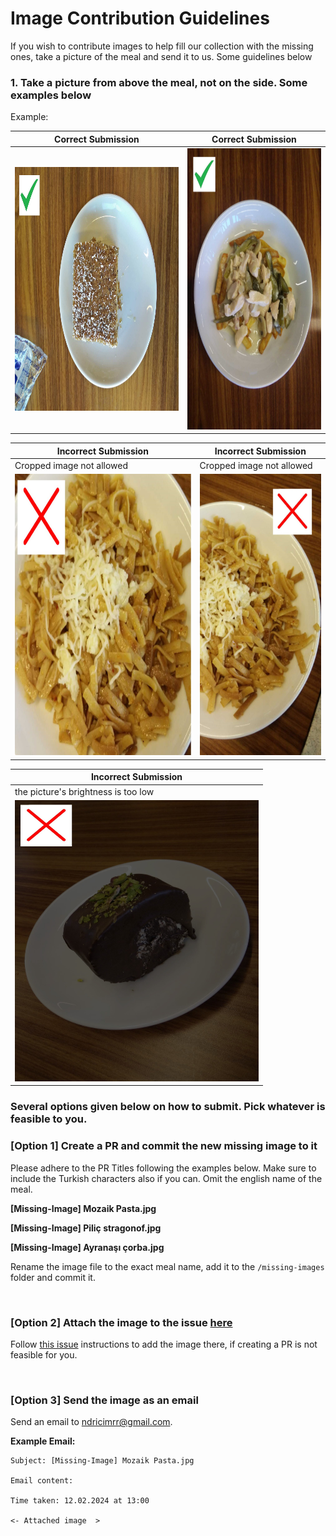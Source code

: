 # Image Contribution Guidelines

If you wish to contribute images to help fill our collection with the missing ones, take a picture of the meal and send it to us. Some guidelines below

### 1. Take a picture from above the meal, not on the side. Some examples below

Example:

| Correct Submission                                                                      | Correct Submission                                                                      |
| --------------------------------------------------------------------------------------- | --------------------------------------------------------------------------------------- |
| <img src="sample_correct/sample_missing_1.jpg" alt="Sample 1" width="500" height="390"> | <img src="sample_correct/sample_missing_2.jpg" alt="Sample 2" width="390" height="450"> |

| Incorrect Submission                                                                                        | Incorrect Submission                                                                                        |
| ----------------------------------------------------------------------------------------------------------- | ----------------------------------------------------------------------------------------------------------- |
| Cropped image not allowed                                                                                   | Cropped image not allowed                                                                                   |
| <img src="sample_correct/incorrect_sample_missing_1.jpg" alt="Sample 1 Incorrect" width="450" height="450"> | <img src="sample_correct/incorrect_sample_missing_2.jpg" alt="Sample 2 Incorrect" width="290" height="450"> |

| Incorrect Submission                                                                                        |
| ----------------------------------------------------------------------------------------------------------- |
| the picture's brightness is too low                                                                         |
| <img src="sample_correct/incorrect_sample_missing_3.jpg" alt="Sample 3 Incorrect" width="390" height="450"> |

### Several options given below on how to submit. Pick whatever is feasible to you.

### [Option 1] Create a PR and commit the new missing image to it

Please adhere to the PR Titles following the examples below. Make sure to include the Turkish characters also if you can. Omit the english name of the meal.

**[Missing-Image] Mozaik Pasta.jpg**

**[Missing-Image] Piliç stragonof.jpg**

**[Missing-Image] Ayranaşı çorba.jpg**

Rename the image file to the exact meal name, add it to the `/missing-images` folder and commit it.

<br/>

### [Option 2] Attach the image to the issue [here](https://github.com/ndricimrr/bilmenu/issues/27)

Follow [this issue](https://github.com/ndricimrr/bilmenu/issues/27) instructions to add the image there, if creating a PR is not feasible for you.

<br/>

### [Option 3] Send the image as an email

Send an email to <a href="mailto:ndricimrr@gmail.com">ndricimrr@gmail.com</a>.

**Example Email:**

    Subject: [Missing-Image] Mozaik Pasta.jpg

    Email content:

    Time taken: 12.02.2024 at 13:00

    <- Attached image  >
